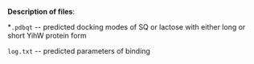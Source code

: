 **Description of files**:

*`.pdbqt` -- predicted docking modes of SQ or lactose with either long or short YihW protein form

`log.txt` -- predicted parameters of binding
